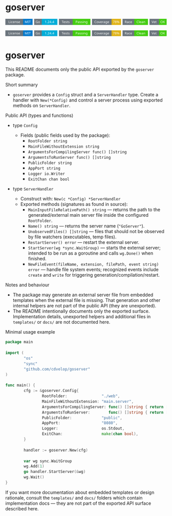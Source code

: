 # goserver
<!-- START_SECTION:BADGES_SECTION -->
<a href="docs/img/badges.svg"><img src="docs/img/badges.svg" alt="Project Badges" title="Generated by badges.sh from github.com/cdvelop/devscripts"></a>
<!-- END_SECTION:BADGES_SECTION -->
<!-- START_SECTION:BADGES_SECTION -->
<a href="docs/img/badges.svg"><img src="docs/img/badges.svg" alt="Project Badges" title="Generated by badges.sh from github.com/cdvelop/devscripts"></a>
# goserver

This README documents only the public API exported by the `goserver` package.

Short summary
 - `goserver` provides a `Config` struct and a `ServerHandler` type. Create a handler with `New(*Config)` and control a server process using exported methods on `ServerHandler`.

Public API (types and functions)

- type `Config`
	- Fields (public fields used by the package):
		- `RootFolder string`
		- `MainFileWithoutExtension string`
		- `ArgumentsForCompilingServer func() []string`
		- `ArgumentsToRunServer func() []string`
		- `PublicFolder string`
		- `AppPort string`
		- `Logger io.Writer`
		- `ExitChan chan bool`

- type `ServerHandler`
	- Construct with: `New(c *Config) *ServerHandler`
	- Exported methods (signatures as found in source):
		- `MainInputFileRelativePath() string` — returns the path to the generated/external main server file inside the configured `RootFolder`.
		- `Name() string` — returns the server name (`"GoServer"`).
		- `UnobservedFiles() []string` — files that should not be observed by file watchers (executables, temp files).
		- `RestartServer() error` — restart the external server.
		- `StartServer(wg *sync.WaitGroup)` — starts the external server; intended to be run as a goroutine and calls `wg.Done()` when finished.
		- `NewFileEvent(fileName, extension, filePath, event string) error` — handle file system events; recognized events include `create` and `write` for triggering generation/compilation/restart.

Notes and behaviour
- The package may generate an external server file from embedded templates when the external file is missing. That generation and other internal helpers are not part of the public API (they are unexported).
- The README intentionally documents only the exported surface. Implementation details, unexported helpers and additional files in `templates/` or `docs/` are not documented here.

Minimal usage example

```go
package main

import (
		"os"
		"sync"
		"github.com/cdvelop/goserver"
)

func main() {
		cfg := &goserver.Config{
				RootFolder:               "./web",
				MainFileWithoutExtension: "main.server",
				ArgumentsForCompilingServer: func() []string { return []string{} },
				ArgumentsToRunServer:        func() []string { return []string{} },
				PublicFolder:             "public",
				AppPort:                  "8080",
				Logger:                   os.Stdout,
				ExitChan:                 make(chan bool),
		}

		handler := goserver.New(cfg)

		var wg sync.WaitGroup
		wg.Add(1)
		go handler.StartServer(&wg)
		wg.Wait()
}
```

If you want more documentation about embedded templates or design rationale, consult the `templates/` and `docs/` folders which contain implementation docs — they are not part of the exported API surface described here.
